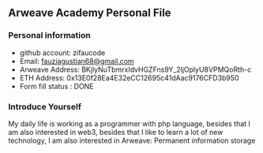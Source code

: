 ## Arweave Academy Personal File

### Personal information

- github account: zifaucode
- Email: fauziagustian68@gmail.com
- Arweave Address: BKjlyNuTbmrxIdvHGZFns9Y_2ljOplyU8VPMQoRth-c
- ETH Address: 0x13E0f28Ea4E32eCC12695c41dAac9176CFD3b950
- Form fill status : DONE

### Introduce Yourself

My daily life is working as a programmer with php language, besides that I am also interested in web3, besides that I like to learn a lot of new technology, I am also interested in Arweave:
Permanent information storage
